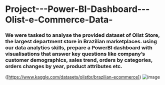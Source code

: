 # Project---Power-BI-Dashboard---Olist-e-Commerce-Data-
### We were tasked to analyse the provided dataset of Olist Store, the largest department store in Brazilian marketplaces. using our data analytics skills, prepare a PowerBI dashboard with visualisations that answer key questions like company’s customer demographics, sales trend, orders by categories, orders changes by year, product attributes etc. 
([https://www.kaggle.com/datasets/olistbr/brazilian-ecommerce])
![image](https://user-images.githubusercontent.com/113377587/192272197-c2bca389-9066-4931-9f10-2c22a0af256f.png)
